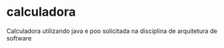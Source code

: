 # calculadora
Calculadora utilizando java e poo solicitada na disciplina de arquitetura de software
